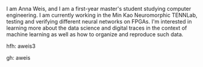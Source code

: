 I am Anna Weis, and I am a first-year master's student studying computer engineering. I am currently working in the Min Kao Neuromorphic TENNLab, testing and verifying different neural networks on FPGAs. 
I'm interested in learning more about the data science and digital traces in the context of machine learning as well as how to organize and reproduce such data.

hfh: aweis3

gh: aweis
